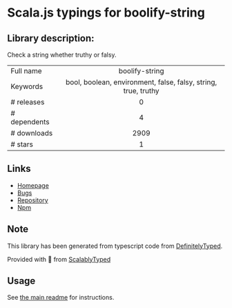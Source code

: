 
# Scala.js typings for boolify-string


## Library description:
Check a string whether truthy or falsy.

|                    |                 |
| ------------------ | :-------------: |
| Full name          | boolify-string |
| Keywords           | bool, boolean, environment, false, falsy, string, true, truthy |
| # releases         | 0 |
| # dependents       | 4 |
| # downloads        | 2909 |
| # stars            | 1 |

## Links
- [Homepage](https://github.com/sanemat/node-boolify-string)
- [Bugs](https://github.com/sanemat/node-boolify-string/issues)
- [Repository](https://github.com/sanemat/node-boolify-string)
- [Npm](https://www.npmjs.com/package/boolify-string)
    


## Note
This library has been generated from typescript code from [DefinitelyTyped](https://definitelytyped.org).

Provided with :purple_heart: from [ScalablyTyped](https://github.com/oyvindberg/ScalablyTyped)

## Usage
See [the main readme](../../readme.md) for instructions.


